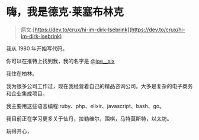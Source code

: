 # 嗨，我是德克·莱塞布林克

> 原文:[https://dev.to/crux/hi-im-dirk-lsebrink](https://dev.to/crux/hi-im-dirk-lsebrink)

我从 1980 年开始写代码。

你可以在推特上找到我，我的名字是 [@joe__six](https://twitter.com/joe__six)

我住在柏林。

我为很多公司工作过，现在我经营着自己的精品咨询公司。大多是复杂的电子商务和企业集成项目。

我主要用这些语言编程:ruby、php、elixir、javascript、bash、go。

我目前正在学习更多关于仙丹，拉勒维尔，围棋，马特莫斯特，以太坊。

玩得开心，
